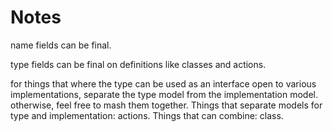 # Notes

name fields can be final.

type fields can be final on definitions like classes and actions.

for things that where the type can be used as an interface open to various implementations, separate the type model from the implementation model. otherwise, feel free to mash them together. Things that separate models for type and implementation: actions. Things that can combine: class.